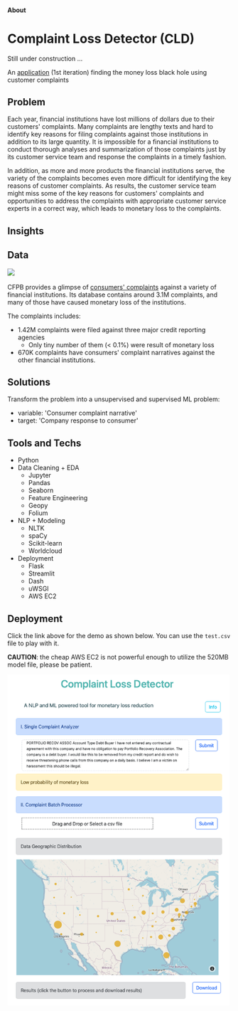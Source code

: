 #### About

# Complaint Loss Detector (CLD)

Still under construction ...

An [application](https://bit.ly/mld_dashboard) (1st iteration) finding the money loss black hole using customer complaints

## **Problem**

Each year, financial institutions have lost millions of dollars due to their customers' complaints. Many complaints are lengthy texts and hard to identify key reasons for filing complaints against those institutions in addition to its large quantity. It is impossible for a financial institutions to conduct thorough analyses and summarization of those complaints just by its customer service team and response the complaints in a timely fashion.

In addition, as more and more products the financial institutions serve, the variety of the complaints becomes even more difficult for identifying the key reasons of customer complaints. As results, the customer service team might miss some of the key reasons for customers' complaints and opportunities to address the complaints with appropriate customer service experts in a correct way, which leads to monetary loss to the complaints.

## **Insights**

## **Data**

![](https://www.consumerfinance.gov/static/img/logo_237x50.c7c2ba6c929f.png)

CFPB provides a glimpse of [consumers' complaints](https://www.consumerfinance.gov/data-research/consumer-complaints/#download-the-data) against a variety of financial institutions. Its database contains around 3.1M complaints, and many of those have caused monetary loss of the institutions.

The complaints includes:
* 1.42M complaints were filed against three major credit reporting agencies
    * Only tiny number of them (< 0.1%) were result of monetary loss
* 670K complaints have consumers' complaint narratives against the other financial institutions.

## **Solutions**
Transform the problem into a unsupervised and supervised ML problem:   

* variable: 'Consumer complaint narrative'
* target: 'Company response to consumer'   

## **Tools and Techs**

* Python
* Data Cleaning + EDA
    * Jupyter
    * Pandas
    * Seaborn
    * Feature Engineering
    * Geopy
    * Folium
* NLP + Modeling
    * NLTK
    * spaCy
    * Scikit-learn
    * Worldcloud
* Deployment
    * Flask
    * Streamlit
    * Dash
    * uWSGI
    * AWS EC2

## **Deployment**  
Click the link above for the demo as shown below. You can use the `test.csv` file to play with it.  
   
**CAUTION**: the cheap AWS EC2 is not powerful enough to utilize the 520MB model file, please be patient.   

  <img src="image_02.png" width=500>
